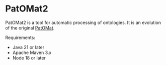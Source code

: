 # PatOMat2

PatOMat2 is a tool for automatic processing of ontologies. It is an evolution of the original [PatOMat](https://patomat.vse.cz/).

Requirements:
- Java 21 or later
- Apache Maven 3.x
- Node 18 or later
